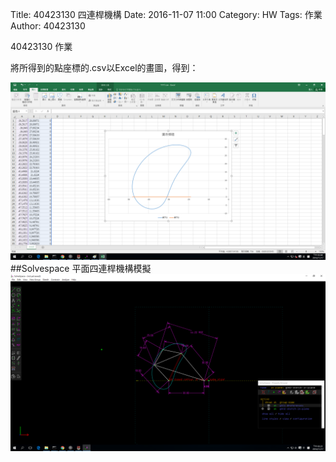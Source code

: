 Title: 40423130 四連桿機構
Date: 2016-11-07 11:00
Category: HW
Tags: 作業
Author: 40423130 

40423130 作業

<!-- PELICAN_END_SUMMARY -->


<p>將所得到的點座標的.csv以Excel的畫圖，得到：</p>
<img src="./../w7/1117 csv.png" width="800">
##Solvespace 平面四連桿機構模擬
<img src="./../w7/1117.png" width="800">
